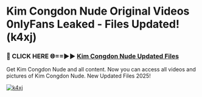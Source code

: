 # Kim Congdon Nude Original Videos 0nlyFans Leaked - Files Updated! (k4xj)

<h3>🔴 CLICK HERE 🌐==►► <a href="https://tinyurl.com/yc6ubb5a" rel="nofollow">Kim Congdon Nude Updated Files</a></h3>

Get Kim Congdon Nude and all content. Now you can access all videos and pictures of Kim Congdon Nude. New Updated Files 2025!

[![k4xj](https://i.imgur.com/7eu0CRL.gif)](https://tinyurl.com/yc6ubb5a)
